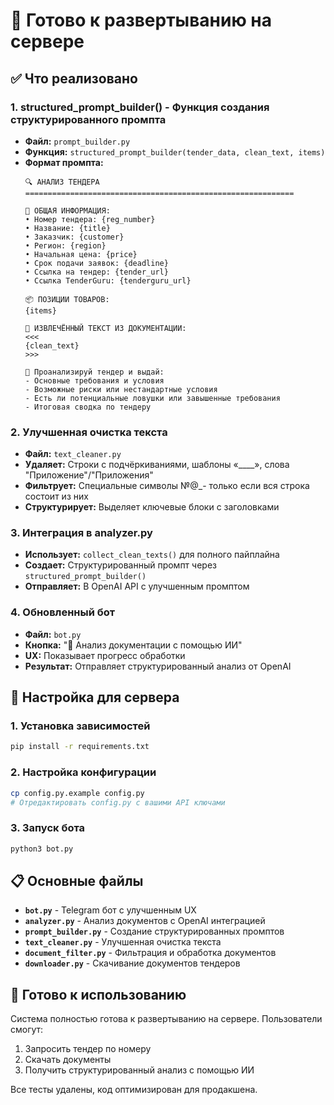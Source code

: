 # 🚀 Готово к развертыванию на сервере

## ✅ Что реализовано

### 1. **structured_prompt_builder()** - Функция создания структурированного промпта
- **Файл:** `prompt_builder.py`
- **Функция:** `structured_prompt_builder(tender_data, clean_text, items)`
- **Формат промпта:**
  ```
  🔍 АНАЛИЗ ТЕНДЕРА
  ============================================================
  
  🧾 ОБЩАЯ ИНФОРМАЦИЯ:
  • Номер тендера: {reg_number}
  • Название: {title}
  • Заказчик: {customer}
  • Регион: {region}
  • Начальная цена: {price}
  • Срок подачи заявок: {deadline}
  • Ссылка на тендер: {tender_url}
  • Ссылка TenderGuru: {tenderguru_url}
  
  📦 ПОЗИЦИИ ТОВАРОВ:
  {items}
  
  📄 ИЗВЛЕЧЁННЫЙ ТЕКСТ ИЗ ДОКУМЕНТАЦИИ:
  <<<
  {clean_text}
  >>>
  
  🎯 Проанализируй тендер и выдай:
  - Основные требования и условия
  - Возможные риски или нестандартные условия
  - Есть ли потенциальные ловушки или завышенные требования
  - Итоговая сводка по тендеру
  ```

### 2. **Улучшенная очистка текста**
- **Файл:** `text_cleaner.py`
- **Удаляет:** Строки с подчёркиваниями, шаблоны «____», слова "Приложение"/"Приложения"
- **Фильтрует:** Специальные символы №@_- только если вся строка состоит из них
- **Структурирует:** Выделяет ключевые блоки с заголовками

### 3. **Интеграция в analyzer.py**
- **Использует:** `collect_clean_texts()` для полного пайплайна
- **Создает:** Структурированный промпт через `structured_prompt_builder()`
- **Отправляет:** В OpenAI API с улучшенным промптом

### 4. **Обновленный бот**
- **Файл:** `bot.py`
- **Кнопка:** "🤖 Анализ документации с помощью ИИ"
- **UX:** Показывает прогресс обработки
- **Результат:** Отправляет структурированный анализ от OpenAI

## 🔧 Настройка для сервера

### 1. Установка зависимостей
```bash
pip install -r requirements.txt
```

### 2. Настройка конфигурации
```bash
cp config.py.example config.py
# Отредактировать config.py с вашими API ключами
```

### 3. Запуск бота
```bash
python3 bot.py
```

## 📋 Основные файлы

- **`bot.py`** - Telegram бот с улучшенным UX
- **`analyzer.py`** - Анализ документов с OpenAI интеграцией
- **`prompt_builder.py`** - Создание структурированных промптов
- **`text_cleaner.py`** - Улучшенная очистка текста
- **`document_filter.py`** - Фильтрация и обработка документов
- **`downloader.py`** - Скачивание документов тендеров

## 🎯 Готово к использованию

Система полностью готова к развертыванию на сервере. Пользователи смогут:
1. Запросить тендер по номеру
2. Скачать документы
3. Получить структурированный анализ с помощью ИИ

Все тесты удалены, код оптимизирован для продакшена. 